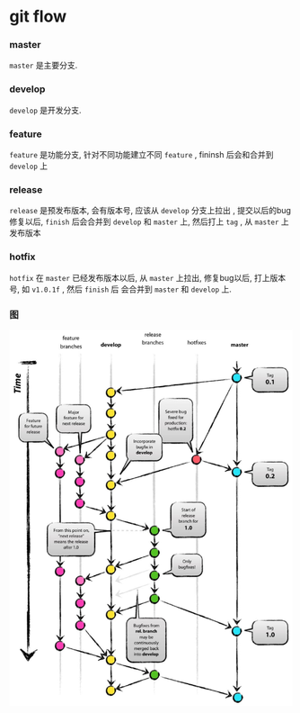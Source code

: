 # git flow

### master

`master` 是主要分支. 

### develop

`develop` 是开发分支. 

### feature

`feature` 是功能分支, 针对不同功能建立不同 `feature` , fininsh 后会和合并到 `develop` 上

### release

`release` 是预发布版本, 会有版本号, 应该从 `develop` 分支上拉出 , 提交以后的bug修复以后, `finish` 后会合并到 `develop` 和 `master` 上, 然后打上 `tag` , 从 `master` 上发布版本

### hotfix

`hotfix` 在 `master` 已经发布版本以后, 从 `master` 上拉出, 修复bug以后, 打上版本号, 如 `v1.0.1f` , 然后 `finish` 后 会合并到 `master` 和 `develop` 上. 

### 图

![img](../img/20180411001.jpg)

